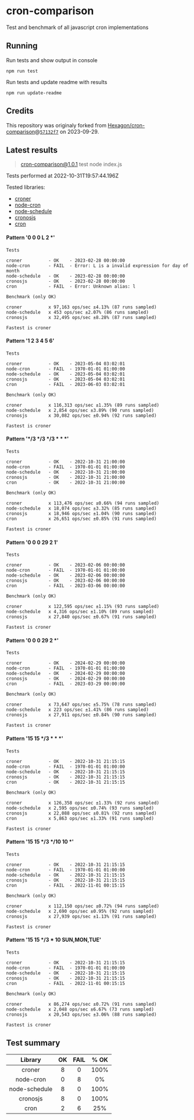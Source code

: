 # cron-comparison

Test and benchmark of all javascript cron implementations

## Running

Run tests and show output in console

`npm run test`

Run tests and update readme with results

`npm run update-readme`

## Credits

This repository was originaly forked from [Hexagon/cron-comparison](https://github.com/Hexagon/cron-comparison)@[`57132f7`](https://github.com/Hexagon/cron-comparison/commit/57132f73323630ac2bc5d1022189b07be08ac773) on 2023-09-29.

## Latest results

> cron-comparison@1.0.1 test
> node index.js

Tests performed at 2022-10-31T19:57:44.196Z

Tested libraries:

*   [croner](https://github.com/hexagon/croner)
*   [node-cron](https://github.com/node-cron/node-cron)
*   [node-schedule](https://github.com/node-schedule/node-schedule)
*   [cronosjs](https://github.com/jaclarke/cronosjs)
*   [cron](https://github.com/kelektiv/node-cron)

#### Pattern '0 0 0 L 2 *'
```
Tests

croner          - OK    - 2023-02-28 00:00:00
node-cron       - FAIL  - Error: L is a invalid expression for day of month
node-schedule   - OK    - 2023-02-28 00:00:00
cronosjs        - OK    - 2023-02-28 00:00:00
cron            - FAIL  - Error: Unknown alias: l

Benchmark (only OK)

croner          x 97,163 ops/sec ±4.13% (87 runs sampled)
node-schedule   x 453 ops/sec ±2.07% (86 runs sampled)
cronosjs        x 32,495 ops/sec ±8.28% (87 runs sampled)

Fastest is croner         
```

#### Pattern '1 2 3 4 5 6'
```
Tests

croner          - OK    - 2023-05-04 03:02:01
node-cron       - FAIL  - 1970-01-01 01:00:00
node-schedule   - OK    - 2023-05-04 03:02:01
cronosjs        - OK    - 2023-05-04 03:02:01
cron            - FAIL  - 2023-06-03 03:02:01

Benchmark (only OK)

croner          x 116,313 ops/sec ±1.35% (89 runs sampled)
node-schedule   x 2,854 ops/sec ±3.89% (90 runs sampled)
cronosjs        x 30,082 ops/sec ±0.94% (92 runs sampled)

Fastest is croner         
```

#### Pattern '*/3 */3 */3 * * *'
```
Tests

croner          - OK    - 2022-10-31 21:00:00
node-cron       - FAIL  - 1970-01-01 01:00:00
node-schedule   - OK    - 2022-10-31 21:00:00
cronosjs        - OK    - 2022-10-31 21:00:00
cron            - OK    - 2022-10-31 21:00:00

Benchmark (only OK)

croner          x 113,476 ops/sec ±0.66% (94 runs sampled)
node-schedule   x 18,074 ops/sec ±3.32% (85 runs sampled)
cronosjs        x 18,946 ops/sec ±1.04% (90 runs sampled)
cron            x 26,651 ops/sec ±0.85% (91 runs sampled)

Fastest is croner         
```

#### Pattern '0 0 0 29 2 1'
```
Tests

croner          - OK    - 2023-02-06 00:00:00
node-cron       - FAIL  - 1970-01-01 01:00:00
node-schedule   - OK    - 2023-02-06 00:00:00
cronosjs        - OK    - 2023-02-06 00:00:00
cron            - FAIL  - 2023-03-06 00:00:00

Benchmark (only OK)

croner          x 122,595 ops/sec ±1.15% (93 runs sampled)
node-schedule   x 4,316 ops/sec ±1.10% (89 runs sampled)
cronosjs        x 27,840 ops/sec ±0.67% (91 runs sampled)

Fastest is croner         
```

#### Pattern '0 0 0 29 2 *'
```
Tests

croner          - OK    - 2024-02-29 00:00:00
node-cron       - FAIL  - 1970-01-01 01:00:00
node-schedule   - OK    - 2024-02-29 00:00:00
cronosjs        - OK    - 2024-02-29 00:00:00
cron            - FAIL  - 2023-03-29 00:00:00

Benchmark (only OK)

croner          x 73,647 ops/sec ±5.75% (78 runs sampled)
node-schedule   x 223 ops/sec ±1.41% (86 runs sampled)
cronosjs        x 27,911 ops/sec ±0.84% (90 runs sampled)

Fastest is croner         
```

#### Pattern '15 15 */3 * * *'
```
Tests

croner          - OK    - 2022-10-31 21:15:15
node-cron       - FAIL  - 1970-01-01 01:00:00
node-schedule   - OK    - 2022-10-31 21:15:15
cronosjs        - OK    - 2022-10-31 21:15:15
cron            - OK    - 2022-10-31 21:15:15

Benchmark (only OK)

croner          x 126,358 ops/sec ±1.33% (92 runs sampled)
node-schedule   x 2,595 ops/sec ±0.74% (93 runs sampled)
cronosjs        x 22,088 ops/sec ±0.81% (92 runs sampled)
cron            x 5,863 ops/sec ±1.33% (91 runs sampled)

Fastest is croner         
```

#### Pattern '15 15 */3 */10 10 *'
```
Tests

croner          - OK    - 2022-10-31 21:15:15
node-cron       - FAIL  - 1970-01-01 01:00:00
node-schedule   - OK    - 2022-10-31 21:15:15
cronosjs        - OK    - 2022-10-31 21:15:15
cron            - FAIL  - 2022-11-01 00:15:15

Benchmark (only OK)

croner          x 112,150 ops/sec ±0.72% (94 runs sampled)
node-schedule   x 2,690 ops/sec ±0.95% (92 runs sampled)
cronosjs        x 27,939 ops/sec ±1.13% (91 runs sampled)

Fastest is croner         
```

#### Pattern '15 15 */3 * 10 SUN,MON,TUE'
```
Tests

croner          - OK    - 2022-10-31 21:15:15
node-cron       - FAIL  - 1970-01-01 01:00:00
node-schedule   - OK    - 2022-10-31 21:15:15
cronosjs        - OK    - 2022-10-31 21:15:15
cron            - FAIL  - 2022-11-01 00:15:15

Benchmark (only OK)

croner          x 86,274 ops/sec ±0.72% (91 runs sampled)
node-schedule   x 2,048 ops/sec ±6.67% (73 runs sampled)
cronosjs        x 20,543 ops/sec ±3.06% (88 runs sampled)

Fastest is croner         
```

## Test summary

| Library | OK | FAIL | % OK |
| :---: | :--: | :---: | :-----: |
| croner | 8 | 0 | 100% |
| node-cron | 0 | 8 | 0% |
| node-schedule | 8 | 0 | 100% |
| cronosjs | 8 | 0 | 100% |
| cron | 2 | 6 | 25% |

